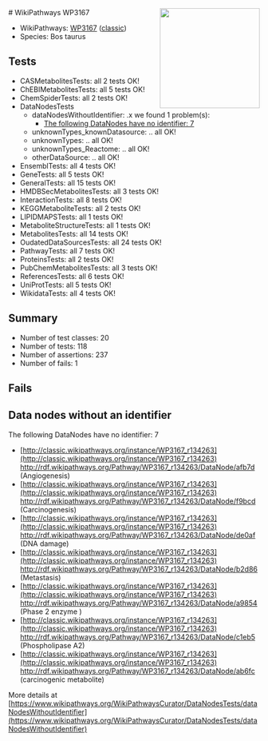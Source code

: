 <img style="float: right; width: 200px" src="https://upload.wikimedia.org/wikipedia/commons/thumb/8/83/Wplogo_with_text_500.png/640px-Wplogo_with_text_500.png" />
# WikiPathways WP3167

* WikiPathways: [WP3167](https://wikipathways.org/pathways/WP3167) ([classic](https://classic.wikipathways.org/instance/WP3167))
* Species: Bos taurus
## Tests
* CASMetabolitesTests: all 2 tests OK!
* ChEBIMetabolitesTests: all 5 tests OK!
* ChemSpiderTests: all 2 tests OK!
* DataNodesTests
    * dataNodesWithoutIdentifier: .x we found 1 problem(s):
        * [The following DataNodes have no identifier: 7](#d2d32fa6)
    * unknownTypes_knownDatasource: .. all OK!
    * unknownTypes: .. all OK!
    * unknownTypes_Reactome: .. all OK!
    * otherDataSource: .. all OK!
* EnsemblTests: all 4 tests OK!
* GeneTests: all 5 tests OK!
* GeneralTests: all 15 tests OK!
* HMDBSecMetabolitesTests: all 3 tests OK!
* InteractionTests: all 8 tests OK!
* KEGGMetaboliteTests: all 2 tests OK!
* LIPIDMAPSTests: all 1 tests OK!
* MetaboliteStructureTests: all 1 tests OK!
* MetabolitesTests: all 14 tests OK!
* OudatedDataSourcesTests: all 24 tests OK!
* PathwayTests: all 7 tests OK!
* ProteinsTests: all 2 tests OK!
* PubChemMetabolitesTests: all 3 tests OK!
* ReferencesTests: all 6 tests OK!
* UniProtTests: all 5 tests OK!
* WikidataTests: all 4 tests OK!


## Summary

* Number of test classes: 20
* Number of tests: 118
* Number of assertions: 237
* Number of fails: 1

## Fails

<a name="d2d32fa6" />

## Data nodes without an identifier

The following DataNodes have no identifier: 7

* [http://classic.wikipathways.org/instance/WP3167_r134263](http://classic.wikipathways.org/instance/WP3167_r134263) http://rdf.wikipathways.org/Pathway/WP3167_r134263/DataNode/afb7d (Angiogenesis)
* [http://classic.wikipathways.org/instance/WP3167_r134263](http://classic.wikipathways.org/instance/WP3167_r134263) http://rdf.wikipathways.org/Pathway/WP3167_r134263/DataNode/f9bcd (Carcinogenesis)
* [http://classic.wikipathways.org/instance/WP3167_r134263](http://classic.wikipathways.org/instance/WP3167_r134263) http://rdf.wikipathways.org/Pathway/WP3167_r134263/DataNode/de0af (DNA damage)
* [http://classic.wikipathways.org/instance/WP3167_r134263](http://classic.wikipathways.org/instance/WP3167_r134263) http://rdf.wikipathways.org/Pathway/WP3167_r134263/DataNode/b2d86 (Metastasis)
* [http://classic.wikipathways.org/instance/WP3167_r134263](http://classic.wikipathways.org/instance/WP3167_r134263) http://rdf.wikipathways.org/Pathway/WP3167_r134263/DataNode/a9854 (Phase 2 enzyme
)
* [http://classic.wikipathways.org/instance/WP3167_r134263](http://classic.wikipathways.org/instance/WP3167_r134263) http://rdf.wikipathways.org/Pathway/WP3167_r134263/DataNode/c1eb5 (Phospholipase A2)
* [http://classic.wikipathways.org/instance/WP3167_r134263](http://classic.wikipathways.org/instance/WP3167_r134263) http://rdf.wikipathways.org/Pathway/WP3167_r134263/DataNode/ab6fc (carcinogenic metabolite)


More details at [https://www.wikipathways.org/WikiPathwaysCurator/DataNodesTests/dataNodesWithoutIdentifier](https://www.wikipathways.org/WikiPathwaysCurator/DataNodesTests/dataNodesWithoutIdentifier)

